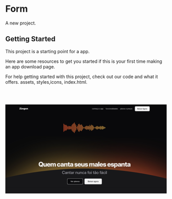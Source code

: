 # Form

A new project.

## Getting Started

This project is a starting point for a app.

Here are some resources to get you started if this is your first time making an app download page.

For help getting started with this project, check out our code and what it offers.
assets, styles,icons, index.html.

<!--START_SECTION:footer-->

<br />
<br />

<p align="center">
    <img align="center"  src="assets/download.jpg" alt="app"/>
</p>
